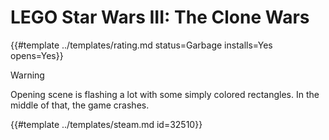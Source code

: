 # LEGO Star Wars III: The Clone Wars
<!-- script:Aliases [
    "Lego Star Wars III The Clone Wars",
    "Lego Star Wars 3: The Clone Wars",
    "Lego Star Wars 3 The Clone Wars",
    "Lego Star Wars III",
    "Lego Star Wars 3"
] -->

{{#template ../templates/rating.md status=Garbage installs=Yes opens=Yes}} 

> [!WARNING]
> Opening scene is flashing a lot with some simply colored rectangles. In the middle of that, the game crashes.

{{#template ../templates/steam.md id=32510}}
